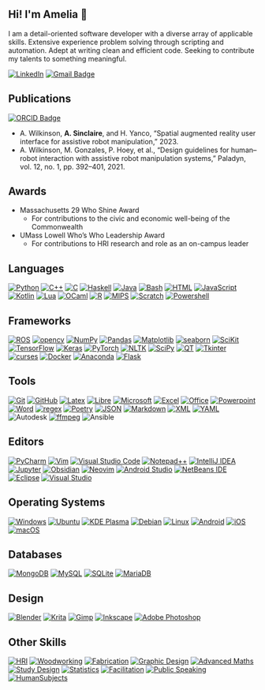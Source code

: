 ## Hi! I'm Amelia 👋

<!--
**a-sinclaire/a-sinclaire** is a ✨ _special_ ✨ repository because its `README.md` (this file) appears on your GitHub profile.

Here are some ideas to get you started:

- 🔭 I’m currently working on ...
- 🌱 I’m currently learning ...
- 👯 I’m looking to collaborate on ...
- 🤔 I’m looking for help with ...
- 💬 Ask me about ...
- 📫 How to reach me: ...
- 😄 Pronouns: ...
- ⚡ Fun fact: ...
-->

I am a detail-oriented software developer with a diverse array of applicable skills. Extensive experience problem solving through scripting and automation. Adept at writing clean and efficient code. Seeking to contribute my talents to something meaningful. 

[![LinkedIn](https://img.shields.io/badge/amelia--sinclaire-%230077B5.svg?logo=linkedin&logoColor=white)](https://www.linkedin.com/in/amelia-sinclaire/)
[![Gmail Badge](https://img.shields.io/badge/asinclaire.HRI@gmail.com-EA4335?logo=gmail&logoColor=fff)](mailto:asinclaire.HRI@gmail.com)

## Publications
[![ORCID Badge](https://img.shields.io/badge/ORCID-A6CE39?logo=orcid&logoColor=fff&)](https://orcid.org/0000-0002-9446-2323)
- A. Wilkinson, **A. Sinclaire**, and H. Yanco, “Spatial augmented reality user interface for assistive robot manipulation,” 2023.
- A. Wilkinson, M. Gonzales, P. Hoey, et al., “Design guidelines for human–robot interaction with assistive robot manipulation systems,” Paladyn, vol. 12, no. 1, pp. 392–401, 2021.

## Awards
- Massachusetts 29 Who Shine Award
	- For contributions to the civic and economic well-being of the Commonwealth
- UMass Lowell Who’s Who Leadership Award
	- For contributions to HRI research and role as an on-campus leader

## Languages

[![Python](https://img.shields.io/badge/Python-3776AB?logo=python&logoColor=fff)](#)
[![C++](https://img.shields.io/badge/C++-%2300599C.svg?logo=c%2B%2B&logoColor=white)](#)
[![C](https://img.shields.io/badge/C-00599C?logo=c&logoColor=white)](#)
[![Haskell](https://img.shields.io/badge/Haskell-5e5086?logo=haskell&logoColor=white)](#)
[![Java](https://img.shields.io/badge/Java-%23ED8B00.svg?logo=openjdk&logoColor=white)](#)
[![Bash](https://img.shields.io/badge/Bash-4EAA25?logo=gnubash&logoColor=fff)](#)
[![HTML](https://img.shields.io/badge/HTML-%23E34F26.svg?logo=html5&logoColor=white)](#)
[![JavaScript](https://img.shields.io/badge/JavaScript-F7DF1E?logo=javascript&logoColor=000)](#)
[![Kotlin](https://img.shields.io/badge/Kotlin-%237F52FF.svg?logo=kotlin&logoColor=white)](#)
[![Lua](https://img.shields.io/badge/Lua-%232C2D72.svg?logo=lua&logoColor=white)](#)
[![OCaml](https://img.shields.io/badge/OCaml-EC6813?logo=ocaml&logoColor=fff)](#)
[![R](https://img.shields.io/badge/R-%23276DC3.svg?logo=r&logoColor=white)](#)
[![MIPS](https://img.shields.io/badge/MIPS_assembly-252525)](#)
[![Scratch](https://img.shields.io/badge/Scratch-4D97FF?logo=scratch&logoColor=fff)](#)
[![Powershell](https://img.shields.io/badge/PowerShell-%235391FE?logo=powershell&logoColor=white)](#)
## Frameworks

[![ROS](https://img.shields.io/badge/ros-%230A0FF9.svg?logo=ros&logoColor=fff)](#)
[![opencv](https://img.shields.io/badge/opencv-%23white.svg?logo=opencv&logoColor=fff)](#)
[![NumPy](https://img.shields.io/badge/NumPy-4DABCF?logo=numpy&logoColor=fff)](#)
[![Pandas](https://img.shields.io/badge/Pandas-150458?logo=pandas&logoColor=fff)](#)
[![Matplotlib](https://custom-icon-badges.demolab.com/badge/Matplotlib-71D291?logo=matplotlib&logoColor=fff)](#)
[![seaborn](https://img.shields.io/badge/Seaborn-7db0bc)](#)
[![SciKit](https://img.shields.io/badge/scikit--learn-%23F7931E.svg?logo=scikit-learn&logoColor=fff)](#)
[![TensorFlow](https://img.shields.io/badge/TensorFlow-%23FF6F00.svg?logo=TensorFlow&logoColor=fff)](#)
[![Keras](https://img.shields.io/badge/Keras-%23D00000?logo=Keras&logoColor=fff)](#)
[![PyTorch](https://img.shields.io/badge/PyTorch-%23EE4C2C.svg?logo=PyTorch&logoColor=fff)](#)
[![NLTK](https://img.shields.io/badge/NLTK-3776AB?logo=python&logoColor=white)](#)
[![SciPy](https://img.shields.io/badge/SciPy-%230C55A5.svg?logo=scipy&logoColor=fff)](#)
[![QT](https://img.shields.io/badge/Qt-%23217346?logo=Qt&logoColor=fff)](#)
[![Tkinter](https://img.shields.io/badge/Tkinter-3776AB?logo=python&logoColor=white)](#)
[![curses](https://img.shields.io/badge/curses-252525)](#)
[![Docker](https://img.shields.io/badge/Docker-2496ED?logo=docker&logoColor=fff)](#)
[![Anaconda](https://img.shields.io/badge/Anaconda-44A833?logo=anaconda&logoColor=fff)](#)
[![Flask](https://img.shields.io/badge/Flask-000?logo=flask&logoColor=fff)](#)

## Tools

[![Git](https://img.shields.io/badge/Git-F05032?logo=git&logoColor=fff)](#)
[![GitHub](https://img.shields.io/badge/GitHub-%23121011.svg?logo=github&logoColor=white)](#)
[![Latex](https://img.shields.io/badge/LaTeX-%23008080?logo=latex&logoColor=fff)](#)
[![Libre](https://img.shields.io/badge/LibreOffice-%2318A303?logo=LibreOffice&logoColor=white)](#)
[![Microsoft](https://img.shields.io/badge/Microsoft-0078D4?logo=microsoft&logoColor=white)](#)
[![Excel](https://img.shields.io/badge/Microsoft_Excel-217346?logo=microsoft-excel&logoColor=fff)](#)
[![Office](https://img.shields.io/badge/Microsoft_Office-D83B01?logo=microsoft-office&logoColor=fff)](#)
[![Powerpoint](https://img.shields.io/badge/Microsoft_PowerPoint-B7472A?logo=microsoft-powerpoint&logoColor=fff)](#)
[![Word](https://img.shields.io/badge/Microsoft_Word-2B579A?logo=microsoft-word&logoColor=fff)](#)
[![regex](https://img.shields.io/badge/regex-252525)](#)
[![Poetry](https://img.shields.io/badge/Poetry-%233B82F6?logo=poetry&logoColor=0B3D8D)](#)
[![JSON](https://img.shields.io/badge/JSON-000?logo=json&logoColor=fff)](#)
[![Markdown](https://img.shields.io/badge/Markdown-%23000000.svg?logo=markdown&logoColor=white)](#)
[![XML](https://img.shields.io/badge/XML-767C52?logo=xml&logoColor=fff)](#)
[![YAML](https://img.shields.io/badge/YAML-CB171E?logo=yaml&logoColor=fff)](#)
![Autodesk](https://img.shields.io/badge/Autodesk-000?logo=autodesk&logoColor=fff)
[![ffmpeg](https://img.shields.io/badge/FFmpeg-%23171717?logo=ffmpeg&logoColor=5cb85c)](#)
![Ansible](https://img.shields.io/badge/Ansible-black?style=flat-square&logo=ansible)

## Editors

[![PyCharm](https://img.shields.io/badge/PyCharm-000?logo=pycharm&logoColor=fff)](#)
[![Vim](https://img.shields.io/badge/Vim-%2311AB00.svg?logo=vim&logoColor=white)](#)
[![Visual Studio Code](https://custom-icon-badges.demolab.com/badge/Visual%20Studio%20Code-0078d7.svg?logo=vsc&logoColor=white)](#)
[![Notepad++](https://img.shields.io/badge/Notepad++-90E59A.svg?&logo=notepad%2b%2b&logoColor=black)](#)
[![IntelliJ IDEA](https://img.shields.io/badge/IntelliJIDEA-000000.svg?logo=intellij-idea&logoColor=white)](#)
[![Jupyter](https://img.shields.io/badge/jupyter-%23F10F00?logo=jupyter&logoColor=white)](#)
[![Obsidian](https://img.shields.io/badge/Obsidian-%23483699.svg?&logo=obsidian&logoColor=white)](#)
[![Neovim](https://img.shields.io/badge/NeoVim-%2357A143?logo=neovim&logoColor=white)](#)
[![Android Studio](https://img.shields.io/badge/android_studio-346ac1?logo=android%20studio&logoColor=white)](#)
[![NetBeans IDE](https://img.shields.io/badge/NetBeans%20IDE-1B6AC6.svg?logo=apache-netbeans-ide&logoColor=white)](#)
[![Eclipse](https://img.shields.io/badge/Eclipse-FE7A16.svg?logo=Eclipse&logoColor=white)](#)
[![Visual Studio](https://custom-icon-badges.demolab.com/badge/Visual%20Studio-5C2D91.svg?&logo=visual-studio&logoColor=white)](#)

## Operating Systems

[![Windows](https://custom-icon-badges.demolab.com/badge/Windows-0078D6?logo=windows11&logoColor=white)](#)
[![Ubuntu](https://img.shields.io/badge/Ubuntu-E95420?logo=ubuntu&logoColor=white)](#)
[![KDE Plasma](https://img.shields.io/badge/KDE%20Plasma-1D99F3?logo=kdeplasma&logoColor=fff)](#)
[![Debian](https://img.shields.io/badge/Debian-A81D33?logo=debian&logoColor=fff)](#)
[![Linux](https://img.shields.io/badge/Linux-FCC624?logo=linux&logoColor=black)](#)
[![Android](https://img.shields.io/badge/Android-3DDC84?logo=android&logoColor=white)](#)
[![iOS](https://img.shields.io/badge/iOS-000000?&logo=apple&logoColor=white)](#)
[![macOS](https://img.shields.io/badge/macOS-000000?logo=apple&logoColor=F0F0F0)](#)

## Databases

[![MongoDB](https://img.shields.io/badge/MongoDB-%234ea94b.svg?logo=mongodb&logoColor=white)](#)
[![MySQL](https://img.shields.io/badge/MySQL-4479A1?logo=mysql&logoColor=fff)](#)
[![SQLite](https://img.shields.io/badge/SQLite-%2307405e.svg?logo=sqlite&logoColor=white)](#)
[![MariaDB](https://img.shields.io/badge/MariaDB-003545?logo=mariadb&logoColor=white)](#)

## Design

[![Blender](https://img.shields.io/badge/Blender-%23F5792A.svg?logo=blender&logoColor=white)](#)
[![Krita](https://img.shields.io/badge/Krita-203759?logo=krita&logoColor=EEF37B)](#)
[![Gimp](https://img.shields.io/badge/Gimp-5C5543?logo=gimp&logoColor=white)](#)
[![Inkscape](https://img.shields.io/badge/Inkscape-000000?logo=Inkscape&logoColor=white)](#)
[![Adobe Photoshop](https://img.shields.io/badge/Adobe%20Photoshop-31A8FF?logo=Adobe%20Photoshop&logoColor=black)](#)

## Other Skills

[![HRI](https://img.shields.io/badge/Human_Robot_Interaction-252525)](#)
[![Woodworking](https://img.shields.io/badge/Woodworking-252525)](#)
[![Fabrication](https://img.shields.io/badge/Fabrication-252525)](#)
[![Graphic Design](https://img.shields.io/badge/Graphic_Design-252525)](#)
[![Advanced Maths](https://img.shields.io/badge/Advanced_Mathematics-252525)](#)
[![Study Design](https://img.shields.io/badge/Study_Design-252525)](#)
[![Statistics](https://img.shields.io/badge/Statisitcal_Analysis-252525)](#)
[![Facilitation](https://img.shields.io/badge/Facilitation-252525)](#)
[![Public Speaking](https://img.shields.io/badge/Public_Speaking-252525)](#)
[![HumanSubjects](https://img.shields.io/badge/Human_Subject_Experimentation-252525)](#)


<!--## Browsers

[![Firefox](https://img.shields.io/badge/Firefox-FF7139?logo=Firefox&logoColor=white)](#)
[![Brave](https://img.shields.io/badge/Brave-FB542B?logo=Brave&logoColor=white)](#)
[![Google Chrome](https://img.shields.io/badge/Google%20Chrome-4285F4?logo=GoogleChrome&logoColor=white)](#)
[![Tor](https://img.shields.io/badge/Tor-7D4698?logo=Tor-Browser&logoColor=white)](#)

## Search Engines

[![DuckDuckGo](https://img.shields.io/badge/DuckDuckGo-FF5722?logo=duckduckgo&logoColor=white)](#)
[![Google](https://img.shields.io/badge/Google-4285F4?logo=google&logoColor=white)](#)

## Collaboration Tools

[![Slack](https://img.shields.io/badge/Slack-4A154B?logo=slack&logoColor=fff)](#)
[![Trello](https://img.shields.io/badge/Trello-0052CC?logo=trello&logoColor=fff)](#)
[![Zoom](https://img.shields.io/badge/Zoom-2D8CFF?logo=zoom&logoColor=white)](#)
[![Jira](https://img.shields.io/badge/Jira-0052CC?logo=jira&logoColor=fff)](#)

## Social Media

[![Discord](https://img.shields.io/badge/Discord-%235865F2.svg?&logo=discord&logoColor=white)](#)
[![Facebook](https://img.shields.io/badge/Facebook-%231877F2.svg?logo=Facebook&logoColor=white)](#)
[![Gmail](https://img.shields.io/badge/Gmail-D14836?logo=gmail&logoColor=white)](#)
[![Instagram](https://img.shields.io/badge/Instagram-%23E4405F.svg?logo=Instagram&logoColor=white)](#)

[![Matrix](https://img.shields.io/badge/Matrix-000?logo=matrix&logoColor=fff)](#)
[![Messenger](https://img.shields.io/badge/Messenger-00B2FF?logo=messenger&logoColor=white)](#)
[![Slack](https://img.shields.io/badge/Slack-4A154B?logo=slack&logoColor=fff)](#)
## Version Control



## Work and Jobs

[![Indeed](https://img.shields.io/badge/Indeed-003A9B?logo=indeed&logoColor=fff)](#)
[![LinkedIn](https://img.shields.io/badge/LinkedIn-0A66C2?logo=linkedin&logoColor=fff)](#)

-->
